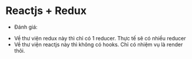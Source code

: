 # Reactjs + Redux

- Đánh giá:

* Về thư viện redux này thì chỉ có 1 reducer. Thực tế sẽ có nhiều reducer
* Về thư viện reactjs này thì không có hooks. Chỉ có nhiệm vụ là render thôi.
